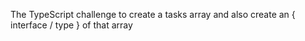 The TypeScript challenge to create a tasks array and also create an { interface / type } of that array
